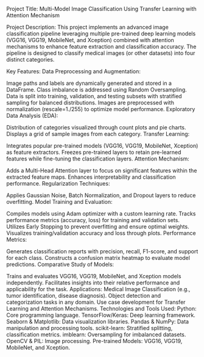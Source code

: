 Project Title: Multi-Model Image Classification Using Transfer Learning with Attention Mechanism

Project Description:
This project implements an advanced image classification pipeline leveraging multiple pre-trained deep learning models (VGG16, VGG19, MobileNet, and Xception) combined with attention mechanisms to enhance feature extraction and classification accuracy. The pipeline is designed to classify medical images (or other datasets) into four distinct categories.

Key Features:
Data Preprocessing and Augmentation:

Image paths and labels are dynamically generated and stored in a DataFrame.
Class imbalance is addressed using Random Oversampling.
Data is split into training, validation, and testing subsets with stratified sampling for balanced distributions.
Images are preprocessed with normalization (rescale=1./255) to optimize model performance.
Exploratory Data Analysis (EDA):

Distribution of categories visualized through count plots and pie charts.
Displays a grid of sample images from each category.
Transfer Learning:

Integrates popular pre-trained models (VGG16, VGG19, MobileNet, Xception) as feature extractors.
Freezes pre-trained layers to retain pre-learned features while fine-tuning the classification layers.
Attention Mechanism:

Adds a Multi-Head Attention layer to focus on significant features within the extracted feature maps.
Enhances interpretability and classification performance.
Regularization Techniques:

Applies Gaussian Noise, Batch Normalization, and Dropout layers to reduce overfitting.
Model Training and Evaluation:

Compiles models using Adam optimizer with a custom learning rate.
Tracks performance metrics (accuracy, loss) for training and validation sets.
Utilizes Early Stopping to prevent overfitting and ensure optimal weights.
Visualizes training/validation accuracy and loss through plots.
Performance Metrics:

Generates classification reports with precision, recall, F1-score, and support for each class.
Constructs a confusion matrix heatmap to evaluate model predictions.
Comparative Study of Models:

Trains and evaluates VGG16, VGG19, MobileNet, and Xception models independently.
Facilitates insights into their relative performance and applicability for the task.
Applications:
Medical Image Classification (e.g., tumor identification, disease diagnosis).
Object detection and categorization tasks in any domain.
Use case development for Transfer Learning and Attention Mechanisms.
Technologies and Tools Used:
Python: Core programming language.
TensorFlow/Keras: Deep learning framework.
Seaborn & Matplotlib: Data visualization libraries.
Pandas & NumPy: Data manipulation and processing tools.
scikit-learn: Stratified splitting, classification metrics.
imblearn: Oversampling for imbalanced datasets.
OpenCV & PIL: Image processing.
Pre-trained Models: VGG16, VGG19, MobileNet, and Xception.
